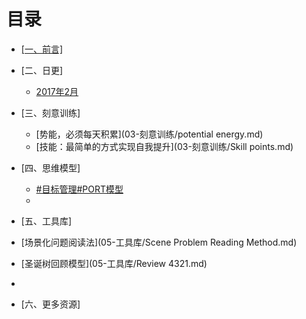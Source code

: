 # 目录

- [[一、前言]](01.md)
- [二、日更]
   - [2017年2月](02-日签/2017-02.md)

- [三、刻意训练]
   - [势能，必须每天积累](03-刻意训练/potential energy.md)
   - [技能：最简单的方式实现自我提升](03-刻意训练/Skill points.md)

- [四、思维模型]
  - [#目标管理#PORT模型](04-思维模型/PORT.md)
  - 
- [五、工具库]
 - [场景化问题阅读法](05-工具库/Scene Problem Reading Method.md)
 - [圣诞树回顾模型](05-工具库/Review 4321.md)
 - 
- [六、更多资源]